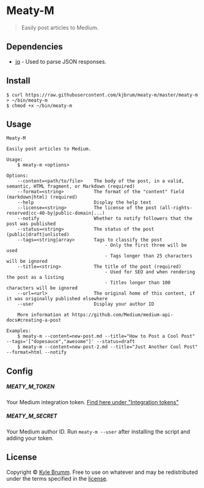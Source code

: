 # Meaty-M

> Easily post articles to Medium.


## Dependencies

- [jq](https://stedolan.github.io/jq) - Used to parse JSON responses.


## Install

```
$ curl https://raw.githubusercontent.com/kjbrum/meaty-m/master/meaty-m > ~/bin/meaty-m
$ chmod +x ~/bin/meaty-m
```


## Usage

```
Meaty-M

Easily post articles to Medium.

Usage:
    $ meaty-m <options>

Options:
    --content=<path/to/file>    The body of the post, in a valid, semantic, HTML fragment, or Markdown (required)
    --format=<string>           The format of the "content" field (markdown|html) (required)
    --help                      Display the help text
    --license=<string>          The license of the post (all-rights-reserved|cc-40-by|public-domain|...)
    --notify                    Whether to notify followers that the post was published
    --status=<string>           The status of the post (public|draft|unlisted)
    --tags=<string|array>       Tags to classify the post
                                    - Only the first three will be used
                                    - Tags longer than 25 characters will be ignored
    --title=<string>            The title of the post (required)
                                    - Used for SEO and when rendering the post as a listing
                                    - Titles longer than 100 characters will be ignored
    --url=<url>                 The original home of this content, if it was originally published elsewhere
    --user                      Display your author ID

    More information at https://github.com/Medium/medium-api-docs#creating-a-post

Examples:
    $ meaty-m --content=new-post.md --title="How to Post a Cool Post" --tags='["dopesauce","awesome"]' --status=draft
    $ meaty-m --content=new-post-2.md --title="Just Another Cool Post" --format=html --notify
```


## Config

##### MEATY_M_TOKEN

Your Medium integration token. [Find here under "Integration tokens"](https://medium.com/me/settings)

##### MEATY_M_SECRET

Your Medium author ID. Run `meaty-m --user` after installing the script and adding your token.


## License

Copyright © [Kyle Brumm](http://kylebrumm.com). Free to use on whatever and may be redistributed under the terms specified in the [license](LICENSE.md).
